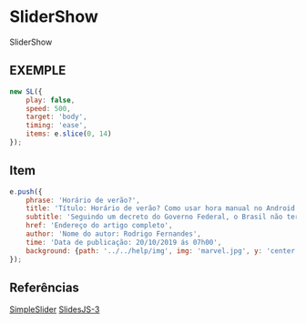 # SliderShow
SliderShow

## EXEMPLE
```javascript
new SL({
	play: false,
	speed: 500,
	target: 'body',
	timing: 'ease',
	items: e.slice(0, 14)
});
```

## Item
```javascript
e.push({
	phrase: 'Horário de verão?',
	title: 'Título: Horário de verão? Como usar hora manual no Android e corrigir erro',
	subtitle: 'Seguindo um decreto do Governo Federal, o Brasil não terá horário de verão em 2019',
	href: 'Endereço do artigo completo',
	author: 'Nome do autor: Rodrigo Fernandes',
	time: 'Data de publicação: 20/10/2019 ás 07h00',
	background: {path: '../../help/img', img: 'marvel.jpg', y: 'center', x: 'left'}
});
```

## Referências
[SimpleSlider](https://github.com/michu2k/SimpleSlider)
[SlidesJS-3](https://github.com/nathansearles/Slides/tree/SlidesJS-3)